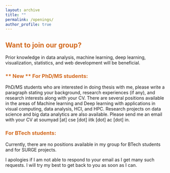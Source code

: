 ```yaml
---
layout: archive
title: ""
permalink: /openings/
author_profile: true
---
```


<h2> <span style="color:Chocolate">Want to join our group? </span></h2>

<!-- <h3> <span style="color:Chocolate"> For all prospective students: </span></h3> -->

<p>Prior knowledge in data analysis, machine learning, deep learning, visualization, statistics, and web development will be beneficial.


<h3> <span style="color:Chocolate"> ** New ** For PhD/MS students: </span></h3>

<p>
PhD/MS students who are interested in doing thesis with me, please write a paragraph stating your background, research experiences (if any), and research interests along with your CV. There are several positions available in the areas of Machine learning and Deep learning with applications in visual computing, data analysis, HCI, and HPC. Research projects on data science and big data analytics are also available. Please send me an email with your CV at soumyad [at] cse [dot] iitk [dot] ac [dot] in. 


<h3> <span style="color:Chocolate"> For BTech students: </span></h3>

<p> Currently, there are no positions available in my group for BTech students and for SURGE projects.


<!-- to do research on big data visual analytics, machine learning for visual computing, high performance and in situ visual analysis, and data science. <b>If you can devote a minimum of six months (preferably 1 year for doing something meaningful and publishable!), and are motivated to learn new concepts and have strong programming skills in C/C++ and Python then <u> please send me an email with your CV at soumyad [at] cse [dot] iitk [dot] ac [dot] in</u></b>.  -->


<p>I apologies if I am not able to respond to your email as I get many such requests. I will try my best to get back to you as soon as I can.